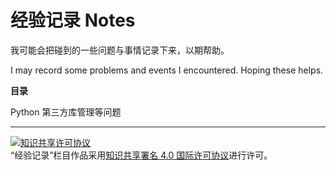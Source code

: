 # 经验记录 Notes

我可能会把碰到的一些问题与事情记录下来，以期帮助。

I may record some problems and events I encountered. Hoping these helps.

**目录**

Python 第三方库管理等问题

---
<a rel="license" href="http://creativecommons.org/licenses/by/4.0/"><img alt="知识共享许可协议" style="border-width:0" src="https://i.creativecommons.org/l/by/4.0/88x31.png" /></a><br />“经验记录”栏目作品采用<a rel="license" href="http://creativecommons.org/licenses/by/4.0/">知识共享署名 4.0 国际许可协议</a>进行许可。